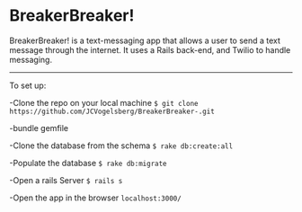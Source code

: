 BreakerBreaker!
===

BreakerBreaker! is a text-messaging app that allows a user to send a text message through the internet. 
It uses a Rails back-end, and Twilio to handle messaging.    
* * *

To set up:

-Clone the repo on your local machine `$ git clone https://github.com/JCVogelsberg/BreakerBreaker-.git`

-bundle gemfile

-Clone the database from the schema `$ rake db:create:all`

-Populate the database `$ rake db:migrate`

-Open a rails Server `$ rails s`

-Open the app in the browser `localhost:3000/`

